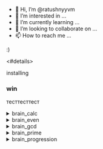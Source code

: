 - 👋 Hi, I’m @ratushnyyvm
- 👀 I’m interested in ...
- 🌱 I’m currently learning ...
- 💞️ I’m looking to collaborate on ...
- 📫 How to reach me ...

<!---
ratushnyyvm/ratushnyyvm is a ✨ special ✨ repository because its `README.md` (this file) appears on your GitHub profile.
You can click the Preview link to take a look at your changes.
--->
 :) 

<#details>
  <summary>installing</summary>
    
  ### win
  тесттесттест
</details>

<details>
  <summary>brain_calc</summary>
    
  ### win
  тесттесттест

  ### loss
  тесттесттест
</details>

<details>
  <summary>brain_even</summary>
    
  ### win
  тесттесттест

  ### loss
  тесттесттест
</details>

<details>
  <summary>brain_gcd</summary>
    
  ### win
  тесттесттест

  ### loss
  тесттесттест
</details>

<details>
  <summary>brain_prime</summary>
    
  ### win
  тесттесттест

  ### loss
  тесттесттест
</details>

<details>
  <summary>brain_progression</summary>
    
  ### win
  тесттесттест

  ### loss
  тесттесттест
</details>
